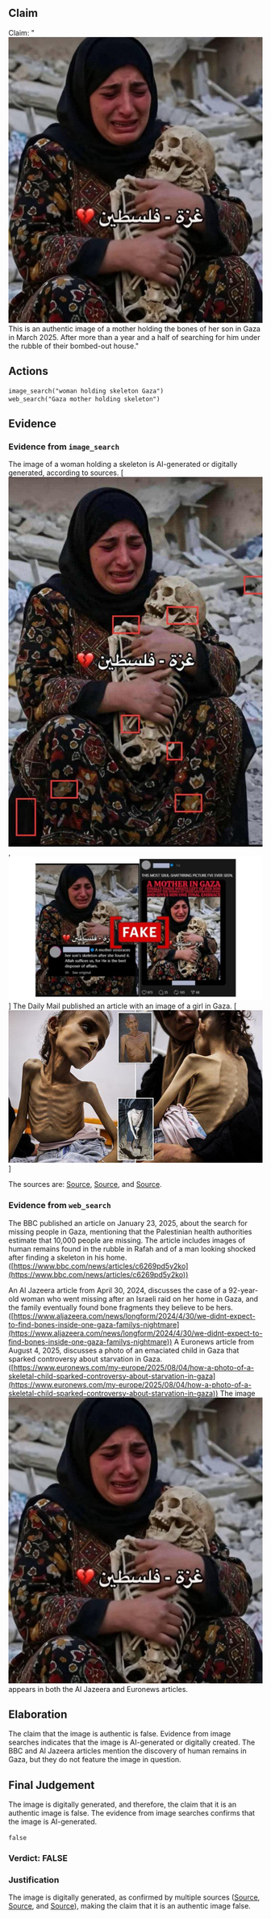 ## Claim
Claim: "![image 3](media/2.jpg) This is an authentic image of a mother holding the bones of her son in Gaza in March 2025. After more than a year and a half of searching for him under the rubble of their bombed-out house."

## Actions
```
image_search("woman holding skeleton Gaza")
web_search("Gaza mother holding skeleton")
```

## Evidence
### Evidence from `image_search`
The image of a woman holding a skeleton is AI-generated or digitally generated, according to sources. [![image 9991](media/2025-08-30_06-55-1756536919-331100.jpg), ![image 9993](media/2025-08-30_06-55-1756536919-722616.jpg)] The Daily Mail published an article with an image of a girl in Gaza. [![image 9992](media/2025-08-30_06-55-1756536919-435025.jpg)]

The sources are: [Source](https://kashif.ps/ai-generated-image-of-woman-hugging-skeleton-goes-viral-as-from-gaza/), [Source](https://www.dailymail.co.uk/news/article-14969115/Gaza-skeleton-Palestinian-girl-skin-bone-food-crisis-Israel-hostage-video.html), and [Source](https://news.abplive.com/fact-check/viral-image-of-gazan-woman-golding-child-s-remains-is-digitally-generated-1760363).


### Evidence from `web_search`
The BBC published an article on January 23, 2025, about the search for missing people in Gaza, mentioning that the Palestinian health authorities estimate that 10,000 people are missing. The article includes images of human remains found in the rubble in Rafah and of a man looking shocked after finding a skeleton in his home. ([https://www.bbc.com/news/articles/c6269pd5y2ko](https://www.bbc.com/news/articles/c6269pd5y2ko))

An Al Jazeera article from April 30, 2024, discusses the case of a 92-year-old woman who went missing after an Israeli raid on her home in Gaza, and the family eventually found bone fragments they believe to be hers. ([https://www.aljazeera.com/news/longform/2024/4/30/we-didnt-expect-to-find-bones-inside-one-gaza-familys-nightmare](https://www.aljazeera.com/news/longform/2024/4/30/we-didnt-expect-to-find-bones-inside-one-gaza-familys-nightmare)) A Euronews article from August 4, 2025, discusses a photo of an emaciated child in Gaza that sparked controversy about starvation in Gaza. ([https://www.euronews.com/my-europe/2025/08/04/how-a-photo-of-a-skeletal-child-sparked-controversy-about-starvation-in-gaza](https://www.euronews.com/my-europe/2025/08/04/how-a-photo-of-a-skeletal-child-sparked-controversy-about-starvation-in-gaza)) The image ![image 3](media/2.jpg) appears in both the Al Jazeera and Euronews articles.


## Elaboration
The claim that the image is authentic is false. Evidence from image searches indicates that the image is AI-generated or digitally created. The BBC and Al Jazeera articles mention the discovery of human remains in Gaza, but they do not feature the image in question.


## Final Judgement
The image is digitally generated, and therefore, the claim that it is an authentic image is false. The evidence from image searches confirms that the image is AI-generated.

`false`

### Verdict: FALSE

### Justification
The image is digitally generated, as confirmed by multiple sources ([Source](https://kashif.ps/ai-generated-image-of-woman-hugging-skeleton-goes-viral-as-from-gaza/), [Source](https://www.dailymail.co.uk/news/article-14969115/Gaza-skeleton-Palestinian-girl-skin-bone-food-crisis-Israel-hostage-video.html), and [Source](https://news.abplive.com/fact-check/viral-image-of-gazan-woman-golding-child-s-remains-is-digitally-generated-1760363)), making the claim that it is an authentic image false.
